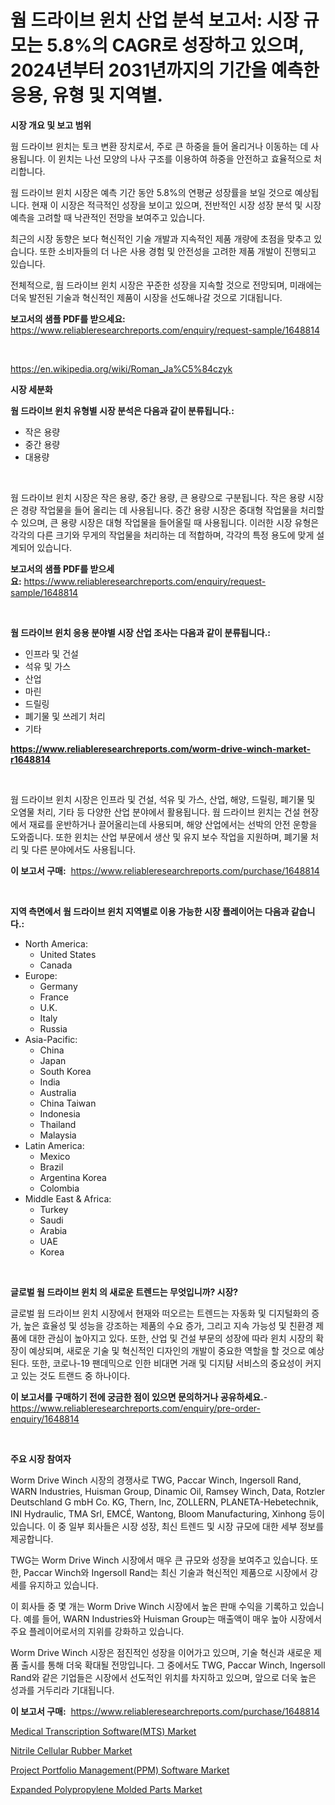<p><h1>웜 드라이브 윈치 산업 분석 보고서: 시장 규모는 5.8%의 CAGR로 성장하고 있으며, 2024년부터 2031년까지의 기간을 예측한 응용, 유형 및 지역별.</h1></p><p><strong>시장 개요 및 보고 범위</strong></p>
<p><p>웜 드라이브 윈치는 토크 변환 장치로서, 주로 큰 하중을 들어 올리거나 이동하는 데 사용됩니다. 이 윈치는 나선 모양의 나사 구조를 이용하여 하중을 안전하고 효율적으로 처리합니다.</p><p>웜 드라이브 윈치 시장은 예측 기간 동안 5.8%의 연평균 성장률을 보일 것으로 예상됩니다. 현재 이 시장은 적극적인 성장을 보이고 있으며, 전반적인 시장 성장 분석 및 시장 예측을 고려할 때 낙관적인 전망을 보여주고 있습니다. </p><p>최근의 시장 동향은 보다 혁신적인 기술 개발과 지속적인 제품 개량에 초점을 맞추고 있습니다. 또한 소비자들의 더 나은 사용 경험 및 안전성을 고려한 제품 개발이 진행되고 있습니다.</p><p>전체적으로, 웜 드라이브 윈치 시장은 꾸준한 성장을 지속할 것으로 전망되며, 미래에는 더욱 발전된 기술과 혁신적인 제품이 시장을 선도해나갈 것으로 기대됩니다.</p></p>
<p><strong>보고서의 샘플 PDF를 받으세요:</strong> <a href="https://www.reliableresearchreports.com/enquiry/request-sample/1648814">https://www.reliableresearchreports.com/enquiry/request-sample/1648814</a></p>
<p>&nbsp;</p>
<p><a href="https://en.wikipedia.org/wiki/Roman_Ja%C5%84czyk">https://en.wikipedia.org/wiki/Roman_Ja%C5%84czyk</a></p>
<p><strong>시장 세분화</strong></p>
<p><strong>웜 드라이브 윈치 유형별 시장 분석은 다음과 같이 분류됩니다.:</strong></p>
<p><ul><li>작은 용량</li><li>중간 용량</li><li>대용량</li></ul></p>
<p>&nbsp;</p>
<p><p>웜 드라이브 윈치 시장은 작은 용량, 중간 용량, 큰 용량으로 구분됩니다. 작은 용량 시장은 경량 작업물을 들어 올리는 데 사용됩니다. 중간 용량 시장은 중대형 작업물을 처리할 수 있으며, 큰 용량 시장은 대형 작업물을 들어올릴 때 사용됩니다. 이러한 시장 유형은 각각의 다른 크기와 무게의 작업물을 처리하는 데 적합하며, 각각의 특정 용도에 맞게 설계되어 있습니다.</p></p>
<p><strong>보고서의 샘플 PDF를 받으세요:</strong>&nbsp;<a href="https://www.reliableresearchreports.com/enquiry/request-sample/1648814">https://www.reliableresearchreports.com/enquiry/request-sample/1648814</a></p>
<p>&nbsp;</p>
<p><strong> 웜 드라이브 윈치 응용 분야별 시장 산업 조사는 다음과 같이 분류됩니다.:</strong></p>
<p><ul><li>인프라 및 건설</li><li>석유 및 가스</li><li>산업</li><li>마린</li><li>드릴링</li><li>폐기물 및 쓰레기 처리</li><li>기타</li></ul></p>
<p><strong><a href="https://www.reliableresearchreports.com/worm-drive-winch-market-r1648814">https://www.reliableresearchreports.com/worm-drive-winch-market-r1648814</a></strong></p>
<p>&nbsp;</p>
<p><p>웜 드라이브 윈치 시장은 인프라 및 건설, 석유 및 가스, 산업, 해양, 드릴링, 폐기물 및 오염물 처리, 기타 등 다양한 산업 분야에서 활용됩니다. 웜 드라이브 윈치는 건설 현장에서 재료를 운반하거나 끌어올리는데 사용되며, 해양 산업에서는 선박의 안전 운항을 도와줍니다. 또한 윈치는 산업 부문에서 생산 및 유지 보수 작업을 지원하며, 폐기물 처리 및 다른 분야에서도 사용됩니다.</p></p>
<p><strong>이 보고서 구매:</strong>&nbsp; <a href="https://www.reliableresearchreports.com/purchase/1648814">https://www.reliableresearchreports.com/purchase/1648814</a></p>
<p>&nbsp;</p>
<p><strong>지역 측면에서 웜 드라이브 윈치 지역별로 이용 가능한 시장 플레이어는 다음과 같습니다.:</strong></p>
<p><ul>
    <li>
        North America:
        <ul>
            <li>United States</li>
            <li>Canada</li>
        </ul>
    </li>
    <li>
        Europe:
        <ul>
            <li>Germany</li>
            <li>France</li>
            <li>U.K.</li>
            <li>Italy</li>
            <li>Russia</li>
        </ul>
    </li>
    <li>
        Asia-Pacific:
        <ul>
            <li>China</li>
            <li>Japan</li>
            <li>South Korea</li>
            <li>India</li>
            <li>Australia</li>
            <li>China Taiwan</li>
            <li>Indonesia</li>
            <li>Thailand</li>
            <li>Malaysia</li>
        </ul>
    </li>
    <li>
        Latin America:
        <ul>
            <li>Mexico</li>
            <li>Brazil</li>
            <li>Argentina Korea</li>
            <li>Colombia</li>
        </ul>
    </li>
    <li>
        Middle East & Africa:
        <ul>
            <li>Turkey</li>
            <li>Saudi</li>
            <li>Arabia</li>
            <li>UAE</li>
            <li>Korea</li>
        </ul>
    </li>
    </ul></p>
<p>&nbsp;</p>
<p><strong>글로벌 웜 드라이브 윈치 의 새로운 트렌드는 무엇입니까? 시장?</strong></p>
<p><p>글로벌 웜 드라이브 윈치 시장에서 현재와 떠오르는 트렌드는 자동화 및 디지털화의 증가, 높은 효율성 및 성능을 강조하는 제품의 수요 증가, 그리고 지속 가능성 및 친환경 제품에 대한 관심이 높아지고 있다. 또한, 산업 및 건설 부문의 성장에 따라 윈치 시장의 확장이 예상되며, 새로운 기술 및 혁신적인 디자인의 개발이 중요한 역할을 할 것으로 예상된다. 또한, 코로나-19 팬데믹으로 인한 비대면 거래 및 디지턈 서비스의 중요성이 커지고 있는 것도 트랜드 중 하나이다.</p></p>
<p><strong>이 보고서를 구매하기 전에 궁금한 점이 있으면 문의하거나 공유하세요.</strong>- <a href="https://www.reliableresearchreports.com/enquiry/pre-order-enquiry/1648814">https://www.reliableresearchreports.com/enquiry/pre-order-enquiry/1648814</a></p>
<p>&nbsp;</p>
<p><strong>주요 시장 참여자</strong></p>
<p><p>Worm Drive Winch 시장의 경쟁사로 TWG, Paccar Winch, Ingersoll Rand, WARN Industries, Huisman Group, Dinamic Oil, Ramsey Winch, Data, Rotzler Deutschland G mbH Co. KG, Thern, Inc, ZOLLERN, PLANETA-Hebetechnik, INI Hydraulic, TMA Srl, EMCÉ, Wantong, Bloom Manufacturing, Xinhong 등이 있습니다. 이 중 일부 회사들은 시장 성장, 최신 트렌드 및 시장 규모에 대한 세부 정보를 제공합니다.</p><p>TWG는 Worm Drive Winch 시장에서 매우 큰 규모와 성장을 보여주고 있습니다. 또한, Paccar Winch와 Ingersoll Rand는 최신 기술과 혁신적인 제품으로 시장에서 강세를 유지하고 있습니다.</p><p>이 회사들 중 몇 개는 Worm Drive Winch 시장에서 높은 판매 수익을 기록하고 있습니다. 예를 들어, WARN Industries와 Huisman Group는 매출액이 매우 높아 시장에서 주요 플레이어로서의 지위를 강화하고 있습니다.</p><p>Worm Drive Winch 시장은 점진적인 성장을 이어가고 있으며, 기술 혁신과 새로운 제품 출시를 통해 더욱 확대될 전망입니다. 그 중에서도 TWG, Paccar Winch, Ingersoll Rand와 같은 기업들은 시장에서 선도적인 위치를 차지하고 있으며, 앞으로 더욱 높은 성과를 거두리라 기대됩니다.</p></p>
<p><strong>이 보고서 구매:</strong>&nbsp;&nbsp;<a href="https://www.reliableresearchreports.com/purchase/1648814">https://www.reliableresearchreports.com/purchase/1648814</a></p>
<p><p><a href="https://issuu.com/reportprime-2/docs/medical-transcription-softwaremts-market-size-2030">Medical Transcription Software(MTS) Market</a></p><p><a href="https://github.com/heatherogden68774/Market-Research-Report-List-1/blob/main/nitrile-cellular-rubber-market.md">Nitrile Cellular Rubber Market</a></p><p><a href="https://issuu.com/reportprime-2/docs/project-portfolio-managementppm-software-market-si">Project Portfolio Management(PPM) Software Market</a></p><p><a href="https://github.com/fernandomillshz/Market-Research-Report-List-1/blob/main/expanded-polypropylene-molded-parts-market.md">Expanded Polypropylene Molded Parts Market</a></p></p>